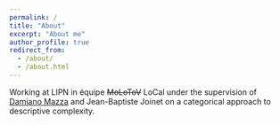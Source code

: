```yaml
---
permalink: /
title: "About"
excerpt: "About me"
author_profile: true
redirect_from: 
  - /about/
  - /about.html
---
```


Working at LIPN in équipe ~~MoLoToV~~ LoCal under the supervision of [Damiano Mazza](https://lipn.univ-paris13.fr/~mazza) and Jean-Baptiste Joinet on a categorical approach to descriptive complexity. 